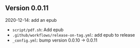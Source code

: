 <!-- SPDX-License-Identifier: CC0-1.0 -->
<!-- SPDX-FileCopyrightText: 2022 The Foundation for Public Code <info@publiccode.net>, https://standard.publiccode.net/AUTHORS -->

## Version 0.0.11

2020-12-14: add an epub

 * `script/pdf.sh`: Add epub
 * `.github/workflows/release-on-tag.yml`: add epub to release
 * `_config.yml`: bump version 0.0.10 -> 0.0.11

